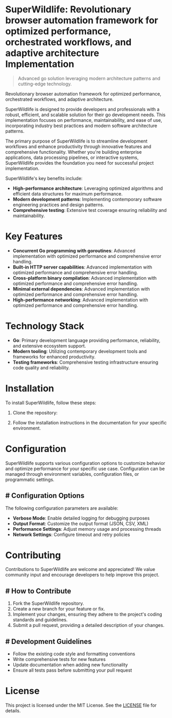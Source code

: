 <!-- fallback_SuperWildlife_20250727050752_31382 -->

# SuperWildlife: Revolutionary browser automation framework for optimized performance, orchestrated workflows, and adaptive architecture Implementation
> Advanced go solution leveraging modern architecture patterns and cutting-edge technology.

Revolutionary browser automation framework for optimized performance, orchestrated workflows, and adaptive architecture.

SuperWildlife is designed to provide developers and professionals with a robust, efficient, and scalable solution for their go development needs. This implementation focuses on performance, maintainability, and ease of use, incorporating industry best practices and modern software architecture patterns.

The primary purpose of SuperWildlife is to streamline development workflows and enhance productivity through innovative features and comprehensive functionality. Whether you're building enterprise applications, data processing pipelines, or interactive systems, SuperWildlife provides the foundation you need for successful project implementation.

SuperWildlife's key benefits include:

* **High-performance architecture**: Leveraging optimized algorithms and efficient data structures for maximum performance.
* **Modern development patterns**: Implementing contemporary software engineering practices and design patterns.
* **Comprehensive testing**: Extensive test coverage ensuring reliability and maintainability.

# Key Features

* **Concurrent Go programming with goroutines**: Advanced implementation with optimized performance and comprehensive error handling.
* **Built-in HTTP server capabilities**: Advanced implementation with optimized performance and comprehensive error handling.
* **Cross-platform binary compilation**: Advanced implementation with optimized performance and comprehensive error handling.
* **Minimal external dependencies**: Advanced implementation with optimized performance and comprehensive error handling.
* **High-performance networking**: Advanced implementation with optimized performance and comprehensive error handling.

# Technology Stack

* **Go**: Primary development language providing performance, reliability, and extensive ecosystem support.
* **Modern tooling**: Utilizing contemporary development tools and frameworks for enhanced productivity.
* **Testing frameworks**: Comprehensive testing infrastructure ensuring code quality and reliability.

# Installation

To install SuperWildlife, follow these steps:

1. Clone the repository:


2. Follow the installation instructions in the documentation for your specific environment.

# Configuration

SuperWildlife supports various configuration options to customize behavior and optimize performance for your specific use case. Configuration can be managed through environment variables, configuration files, or programmatic settings.

## # Configuration Options

The following configuration parameters are available:

* **Verbose Mode**: Enable detailed logging for debugging purposes
* **Output Format**: Customize the output format (JSON, CSV, XML)
* **Performance Settings**: Adjust memory usage and processing threads
* **Network Settings**: Configure timeout and retry policies

# Contributing

Contributions to SuperWildlife are welcome and appreciated! We value community input and encourage developers to help improve this project.

## # How to Contribute

1. Fork the SuperWildlife repository.
2. Create a new branch for your feature or fix.
3. Implement your changes, ensuring they adhere to the project's coding standards and guidelines.
4. Submit a pull request, providing a detailed description of your changes.

## # Development Guidelines

* Follow the existing code style and formatting conventions
* Write comprehensive tests for new features
* Update documentation when adding new functionality
* Ensure all tests pass before submitting your pull request

# License

This project is licensed under the MIT License. See the [LICENSE](https://github.com/marcmotta/SuperWildlife/blob/main/LICENSE) file for details.
